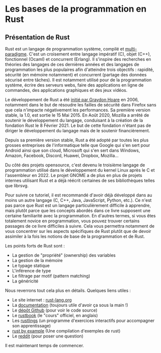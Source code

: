 # Les bases de la programmation en Rust

## Présentation de Rust

Rust est un langage de programmation système, compilé et [multi-paradigme](https://fr.wikipedia.org/wiki/Paradigme_(programmation)). C'est un croisement entre langage impératif (C), objet (C++), fonctionnel (Ocaml) et concurrent (Erlang). Il s'inspire des recherches en théories des langages de ces dernières années et des langages de programmation les plus populaires afin d'atteindre trois objectifs : rapidité, sécurité (en mémoire notamment) et concurrent (partage des données sécurisé entre tâches). Il est notamment utilisé pour de la programmation système, écrire des serveurs webs, faire des applications en ligne de commandes, des applications graphiques et des jeux vidéos.

Le développement de Rust a été [initié par Graydon Hoare](https://www.reddit.com/r/rust/comments/27jvdt/internet_archaeology_the_definitive_endall_source/) en 2006, notamment dans le but de résoudre les failles de sécurité dans Firefox sans que cela n'impacte négativement les performances. Sa première version stable, la 1.0, est sortie le 15 Mai 2015. En Août 2020, Mozilla a arrêté de soutenir le développement du langage, conduisant à la création de la fondation Rust le 8 Février 2021. Le but de cette fondation n'étant pas de diriger le développement du langage mais de le soutenir financièrement.

Depuis sa première version stable, Rust a été adopté par toutes les plus grosses entreprises de l'informatique telle que Google qui s'en sert pour Android ainsi que son cloud, Microsoft qui s'en sert dans Windows, Amazon, Facebook, Discord, Huawei, Dropbox, Mozilla...

Du côté des projets opensource, c'est devenu le troisième langage de programmation utilisé dans le développement du kernel Linux après le C et l'assembleur en 2022. Le projet GNOME a de plus en plus de projets internes utilisant Rust et a déjà réécrit certaines de ses bibliothèques telles que librsvg.

Pour suivre ce tutoriel, il est recommandé d'avoir déjà développé dans au moins un autre langage (C, C++, Java, JavaScript, Python, etc.). Ce n'est pas parce que Rust est un langage particulièrement difficile à apprendre, mais plutôt parce que les concepts abordés dans ce livre supposent une certaine familiarité avec la programmation. En d'autres termes, si vous êtes totalement novice en programmation, vous pouvez trouver certains passages de ce livre difficiles à suivre. Cela vous permettra notamment de vous concentrer sur les aspects spécifiques de Rust plutôt que de devoir assimiler à la fois les notions de base de la programmation et de Rust.

Les points forts de Rust sont :

-   La gestion de "propriété" (ownership) des variables
-   La gestion de la mémoire
-   Le typage statique
-   L'inférence de type
-   Le filtrage par motif (pattern matching)
-   La généricité

Nous reverrons tout cela plus en détails. Quelques liens utiles :

-   Le site internet : [rust-lang.org](http://www.rust-lang.org)
-   La [documentation](http://doc.rust-lang.org/stable/std/) (toujours utile d'avoir ça sous la main !)
-   Le [dépôt Github](https://github.com/rust-lang/rust) (pour voir le code source)
-   Le [rustbook](https://doc.rust-lang.org/stable/book/) (le "cours" officiel, en anglais)
-   Les [rustlings](https://github.com/rust-lang/rustlings/) (un programme
d'exercices interactifs pour accompagner son apprentissage)
-   [rust by example](https://doc.rust-lang.org/stable/rust-by-example/) (Une compilation d'exemples de rust)
-   Le [reddit](http://www.reddit.com/r/rust) (pour poser une question)

Il est maintenant temps de commencer.
